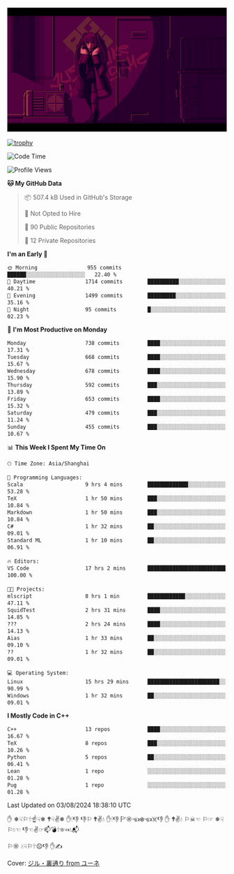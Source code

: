 ![](imgs/main.png)

[![trophy](https://github-profile-trophy.vercel.app/?username=NeilKleistGao&theme=dracula)](https://github.com/ryo-ma/github-profile-trophy)

<!--START_SECTION:waka-->
![Code Time](http://img.shields.io/badge/Code%20Time-1%2C246%20hrs%2015%20mins-blue)

![Profile Views](http://img.shields.io/badge/Profile%20Views-2-blue)

**🐱 My GitHub Data** 

> 📦 507.4 kB Used in GitHub's Storage 
 > 
> 🚫 Not Opted to Hire
 > 
> 📜 90 Public Repositories 
 > 
> 🔑 12 Private Repositories 
 > 
**I'm an Early 🐤** 

```text
🌞 Morning                955 commits         ██████░░░░░░░░░░░░░░░░░░░   22.40 % 
🌆 Daytime                1714 commits        ██████████░░░░░░░░░░░░░░░   40.21 % 
🌃 Evening                1499 commits        █████████░░░░░░░░░░░░░░░░   35.16 % 
🌙 Night                  95 commits          █░░░░░░░░░░░░░░░░░░░░░░░░   02.23 % 
```
📅 **I'm Most Productive on Monday** 

```text
Monday                   738 commits         ████░░░░░░░░░░░░░░░░░░░░░   17.31 % 
Tuesday                  668 commits         ████░░░░░░░░░░░░░░░░░░░░░   15.67 % 
Wednesday                678 commits         ████░░░░░░░░░░░░░░░░░░░░░   15.90 % 
Thursday                 592 commits         ███░░░░░░░░░░░░░░░░░░░░░░   13.89 % 
Friday                   653 commits         ████░░░░░░░░░░░░░░░░░░░░░   15.32 % 
Saturday                 479 commits         ███░░░░░░░░░░░░░░░░░░░░░░   11.24 % 
Sunday                   455 commits         ███░░░░░░░░░░░░░░░░░░░░░░   10.67 % 
```


📊 **This Week I Spent My Time On** 

```text
🕑︎ Time Zone: Asia/Shanghai

💬 Programming Languages: 
Scala                    9 hrs 4 mins        █████████████░░░░░░░░░░░░   53.28 % 
TeX                      1 hr 50 mins        ███░░░░░░░░░░░░░░░░░░░░░░   10.84 % 
Markdown                 1 hr 50 mins        ███░░░░░░░░░░░░░░░░░░░░░░   10.84 % 
C#                       1 hr 32 mins        ██░░░░░░░░░░░░░░░░░░░░░░░   09.01 % 
Standard ML              1 hr 10 mins        ██░░░░░░░░░░░░░░░░░░░░░░░   06.91 % 

🔥 Editors: 
VS Code                  17 hrs 2 mins       █████████████████████████   100.00 % 

🐱‍💻 Projects: 
mlscript                 8 hrs 1 min         ████████████░░░░░░░░░░░░░   47.11 % 
SquidTest                2 hrs 31 mins       ████░░░░░░░░░░░░░░░░░░░░░   14.85 % 
???                      2 hrs 24 mins       ████░░░░░░░░░░░░░░░░░░░░░   14.13 % 
Aias                     1 hr 33 mins        ██░░░░░░░░░░░░░░░░░░░░░░░   09.10 % 
??                       1 hr 32 mins        ██░░░░░░░░░░░░░░░░░░░░░░░   09.01 % 

💻 Operating System: 
Linux                    15 hrs 29 mins      ███████████████████████░░   90.99 % 
Windows                  1 hr 32 mins        ██░░░░░░░░░░░░░░░░░░░░░░░   09.01 % 
```

**I Mostly Code in C++** 

```text
C++                      13 repos            ████░░░░░░░░░░░░░░░░░░░░░   16.67 % 
TeX                      8 repos             ███░░░░░░░░░░░░░░░░░░░░░░   10.26 % 
Python                   5 repos             ██░░░░░░░░░░░░░░░░░░░░░░░   06.41 % 
Lean                     1 repo              ░░░░░░░░░░░░░░░░░░░░░░░░░   01.28 % 
Pug                      1 repo              ░░░░░░░░░░░░░░░░░░░░░░░░░   01.28 % 
```




 Last Updated on 03/08/2024 18:38:10 UTC
<!--END_SECTION:waka-->

✋ ❄☟⚐🕆☝☟❄ 🕈☟✌❄ ✋🕯👎 👎⚐ 🕈✌💧 ✋🕯👎 🏱☼☜❄☜☠👎 ✋ 🕈✌💧 ⚐☠☜ ⚐☞ ❄☟⚐💧☜ 👎☜✌☞📫💣🕆❄☜💧📬

⚐☼ 💧☟⚐🕆☹👎 ✋✍

Cover: [ジル・裏通り from ユーネ](https://www.pixiv.net/artworks/62127066)
